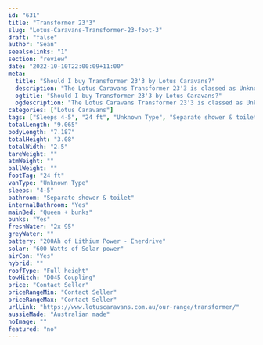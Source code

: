 ```yaml
---
id: "631"
title: "Transformer 23'3"
slug: "Lotus-Caravans-Transformer-23-foot-3"
draft: "false"
author: "Sean"
seealsolinks: "1"
section: "review"
date: "2022-10-10T22:00:09+11:00"
meta:
  title: "Should I buy Transformer 23'3 by Lotus Caravans?"
  description: "The Lotus Caravans Transformer 23'3 is classed as Unknown Type, and sleeps 4-5 people. It is Australian made and comes in at 24 ft. It generally has Separate shower & toilet."
  ogtitle: "Should I buy Transformer 23'3 by Lotus Caravans?"
  ogdescription: "The Lotus Caravans Transformer 23'3 is classed as Unknown Type, and sleeps 4-5 people. It is Australian made and comes in at 24 ft. It generally has Separate shower & toilet."
categories: ["Lotus Caravans"]
tags: ["Sleeps 4-5", "24 ft", "Unknown Type", "Separate shower & toilet", "Full height", "Price Unknown"]
totalLength: "9.065"
bodyLength: "7.187"
totalHeight: "3.08"
totalWidth: "2.5"
tareWeight: ""
atmWeight: ""
ballWeight: ""
footTag: "24 ft"
vanType: "Unknown Type"
sleeps: "4-5"
bathroom: "Separate shower & toilet"
internalBathroom: "Yes"
mainBed: "Queen + bunks"
bunks: "Yes"
freshWater: "2x 95"
greyWater: ""
battery: "200Ah of Lithium Power - Enerdrive"
solar: "600 Watts of Solar power"
airCon: "Yes"
hybrid: ""
roofType: "Full height"
towHitch: "DO45 Coupling"
price: "Contact Seller"
priceRangeMin: "Contact Seller"
priceRangeMax: "Contact Seller"
urlLink: "https://www.lotuscaravans.com.au/our-range/transformer/"
aussieMade: "Australian made"
noImage: ""
featured: "no"
---
```


